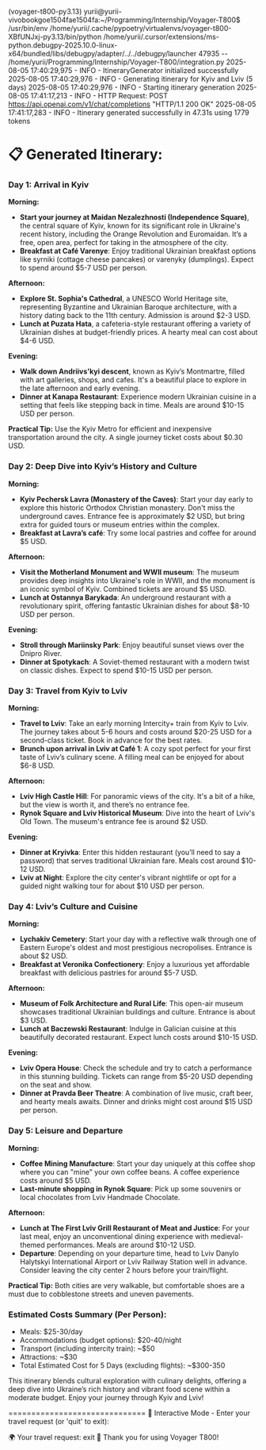(voyager-t800-py3.13) yurii@yurii-vivobookgoe1504fae1504fa:~/Programming/Internship/Voyager-T800$  /usr/bin/env /home/yurii/.cache/pypoetry/virtualenvs/voyager-t800-XBfUNJxj-py3.13/bin/python /home/yurii/.cursor/extensions/ms-python.debugpy-2025.10.0-linux-x64/bundled/libs/debugpy/adapter/../../debugpy/launcher 47935 -- /home/yurii/Programming/Internship/Voyager-T800/integration.py 
2025-08-05 17:40:29,975 - INFO - ItineraryGenerator initialized successfully
2025-08-05 17:40:29,976 - INFO - Generating itinerary for Kyiv and Lviv (5 days)
2025-08-05 17:40:29,976 - INFO - Starting itinerary generation
2025-08-05 17:41:17,213 - INFO - HTTP Request: POST https://api.openai.com/v1/chat/completions "HTTP/1.1 200 OK"
2025-08-05 17:41:17,283 - INFO - Itinerary generated successfully in 47.31s using 1779 tokens

📋 Generated Itinerary:
==============================
### Day 1: Arrival in Kyiv

**Morning:**
- **Start your journey at Maidan Nezalezhnosti (Independence Square)**, the central square of Kyiv, known for its significant role in Ukraine's recent history, including the Orange Revolution and Euromaidan. It’s a free, open area, perfect for taking in the atmosphere of the city.
- **Breakfast at Café Varenye**: Enjoy traditional Ukrainian breakfast options like syrniki (cottage cheese pancakes) or varenyky (dumplings). Expect to spend around $5-7 USD per person.

**Afternoon:**
- **Explore St. Sophia's Cathedral**, a UNESCO World Heritage site, representing Byzantine and Ukrainian Baroque architecture, with a history dating back to the 11th century. Admission is around $2-3 USD.
- **Lunch at Puzata Hata**, a cafeteria-style restaurant offering a variety of Ukrainian dishes at budget-friendly prices. A hearty meal can cost about $4-6 USD.

**Evening:**
- **Walk down Andriivs'kyi descent**, known as Kyiv’s Montmartre, filled with art galleries, shops, and cafes. It's a beautiful place to explore in the late afternoon and early evening.
- **Dinner at Kanapa Restaurant**: Experience modern Ukrainian cuisine in a setting that feels like stepping back in time. Meals are around $10-15 USD per person.

**Practical Tip:** Use the Kyiv Metro for efficient and inexpensive transportation around the city. A single journey ticket costs about $0.30 USD.

### Day 2: Deep Dive into Kyiv’s History and Culture

**Morning:**
- **Kyiv Pechersk Lavra (Monastery of the Caves)**: Start your day early to explore this historic Orthodox Christian monastery. Don't miss the underground caves. Entrance fee is approximately $2 USD, but bring extra for guided tours or museum entries within the complex.
- **Breakfast at Lavra’s café**: Try some local pastries and coffee for around $5 USD.

**Afternoon:**
- **Visit the Motherland Monument and WWII museum**: The museum provides deep insights into Ukraine's role in WWII, and the monument is an iconic symbol of Kyiv. Combined tickets are around $5 USD.
- **Lunch at Ostannya Barykada**: An underground restaurant with a revolutionary spirit, offering fantastic Ukrainian dishes for about $8-10 USD per person.

**Evening:**
- **Stroll through Mariinsky Park**: Enjoy beautiful sunset views over the Dnipro River.
- **Dinner at Spotykach**: A Soviet-themed restaurant with a modern twist on classic dishes. Expect to spend $10-15 USD per person.

### Day 3: Travel from Kyiv to Lviv

**Morning:**
- **Travel to Lviv**: Take an early morning Intercity+ train from Kyiv to Lviv. The journey takes about 5-6 hours and costs around $20-25 USD for a second-class ticket. Book in advance for the best rates.
- **Brunch upon arrival in Lviv at Café 1**: A cozy spot perfect for your first taste of Lviv’s culinary scene. A filling meal can be enjoyed for about $6-8 USD.

**Afternoon:**
- **Lviv High Castle Hill**: For panoramic views of the city. It's a bit of a hike, but the view is worth it, and there’s no entrance fee.
- **Rynok Square and Lviv Historical Museum**: Dive into the heart of Lviv's Old Town. The museum's entrance fee is around $2 USD.

**Evening:**
- **Dinner at Kryivka**: Enter this hidden restaurant (you’ll need to say a password) that serves traditional Ukrainian fare. Meals cost around $10-12 USD.
- **Lviv at Night**: Explore the city center's vibrant nightlife or opt for a guided night walking tour for about $10 USD per person.

### Day 4: Lviv’s Culture and Cuisine

**Morning:**
- **Lychakiv Cemetery**: Start your day with a reflective walk through one of Eastern Europe's oldest and most prestigious necropolises. Entrance is about $2 USD.
- **Breakfast at Veronika Confectionery**: Enjoy a luxurious yet affordable breakfast with delicious pastries for around $5-7 USD.

**Afternoon:**
- **Museum of Folk Architecture and Rural Life**: This open-air museum showcases traditional Ukrainian buildings and culture. Entrance is about $3 USD.
- **Lunch at Baczewski Restaurant**: Indulge in Galician cuisine at this beautifully decorated restaurant. Expect lunch costs around $10-15 USD.

**Evening:**
- **Lviv Opera House**: Check the schedule and try to catch a performance in this stunning building. Tickets can range from $5-20 USD depending on the seat and show.
- **Dinner at Pravda Beer Theatre**: A combination of live music, craft beer, and hearty meals awaits. Dinner and drinks might cost around $15 USD per person.

### Day 5: Leisure and Departure

**Morning:**
- **Coffee Mining Manufacture**: Start your day uniquely at this coffee shop where you can "mine" your own coffee beans. A coffee experience costs around $5 USD.
- **Last-minute shopping in Rynok Square**: Pick up some souvenirs or local chocolates from Lviv Handmade Chocolate.

**Afternoon:**
- **Lunch at The First Lviv Grill Restaurant of Meat and Justice**: For your last meal, enjoy an unconventional dining experience with medieval-themed performances. Meals are around $10-12 USD.
- **Departure**: Depending on your departure time, head to Lviv Danylo Halytskyi International Airport or Lviv Railway Station well in advance. Consider leaving the city center 2 hours before your train/flight.

**Practical Tip:** Both cities are very walkable, but comfortable shoes are a must due to cobblestone streets and uneven pavements.

### Estimated Costs Summary (Per Person):
- Meals: $25-30/day
- Accommodations (budget options): $20-40/night
- Transport (including intercity train): ~$50
- Attractions: ~$30
- Total Estimated Cost for 5 Days (excluding flights): ~$300-350

This itinerary blends cultural exploration with culinary delights, offering a deep dive into Ukraine’s rich history and vibrant food scene within a moderate budget. Enjoy your journey through Kyiv and Lviv!

==============================
🎯 Interactive Mode - Enter your travel request (or 'quit' to exit):

🌍 Your travel request: exit
👋 Thank you for using Voyager T800!